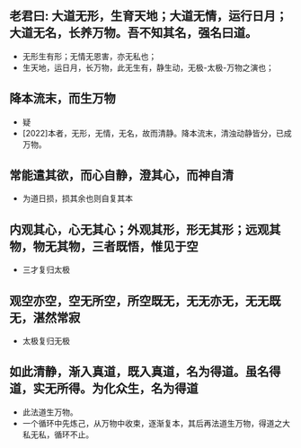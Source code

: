 ## 老君曰: 大道无形，生育天地；大道无情，运行日月；大道无名，长养万物。吾不知其名，强名曰道。

- 无形生有形；无情无恩害，亦无私也；
- 生天地，运日月，长万物，此无生有，静生动，无极-太极-万物之演也；

## 降本流末，而生万物

- 疑
- [2022]本者，无形，无情，无名，故而清静。降本流末，清浊动静皆分，已成万物。

## 常能遣其欲，而心自静，澄其心，而神自清

- 为道日损，损其余也则自复其本

## 内观其心，心无其心；外观其形，形无其形；远观其物，物无其物，三者既悟，惟见于空

- 三才复归太极

## 观空亦空，空无所空，所空既无，无无亦无，无无既无，湛然常寂

- 太极复归无极

## 如此清静，渐入真道，既入真道，名为得道。虽名得道，实无所得。为化众生，名为得道

- 此法道生万物。
- 一个循环中先炼己，从万物中收束，逐渐复本，其后再法道生万物，得道之大私无私，循环不止。
